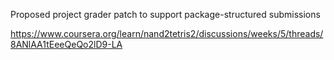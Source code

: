 Proposed project grader patch to support package-structured submissions

https://www.coursera.org/learn/nand2tetris2/discussions/weeks/5/threads/8ANlAA1tEeeQeQo2lD9-LA



